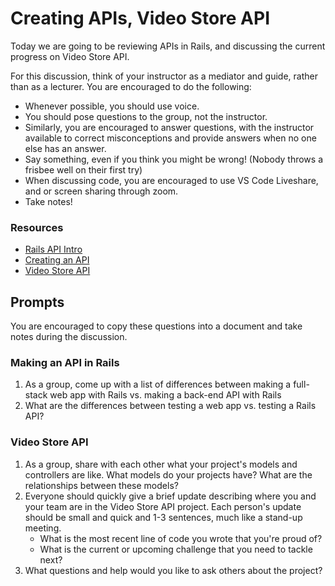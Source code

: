 # Creating APIs, Video Store API

Today we are going to be reviewing APIs in Rails, and discussing the current progress on Video Store API.

For this discussion, think of your instructor as a mediator and guide, rather than as a lecturer. You are encouraged to do the following:

* Whenever possible, you should use voice.
* You should pose questions to the group, not the instructor.
* Similarly, you are encouraged to answer questions, with the instructor available to correct misconceptions and provide answers when no one else has an answer.
* Say something, even if you think you might be wrong! (Nobody throws a frisbee well on their first try)
* When discussing code, you are encouraged to use VS Code Liveshare, and or screen sharing through zoom.
* Take notes!

### Resources

* [Rails API Intro](https://github.com/Ada-Developers-Academy/textbook-curriculum/blob/master/09-intermediate-rails/rails-api-intro.md)
* [Creating an API](https://github.com/Ada-Developers-Academy/textbook-curriculum/blob/master/09-intermediate-rails/creating-apis.md)
* [Video Store API](https://github.com/Ada-C13/video-store-api)

## Prompts
You are encouraged to copy these questions into a document and take notes during the discussion.

### Making an API in Rails

1. As a group, come up with a list of differences between making a full-stack web app with Rails vs. making a back-end API with Rails
1. What are the differences between testing a web app vs. testing a Rails API?

### Video Store API

1. As a group, share with each other what your project's models and controllers are like. What models do your projects have? What are the relationships between these models?
1. Everyone should quickly give a brief update describing where you and your team are in the Video Store API project. Each person's update should be small and quick and 1-3 sentences, much like a stand-up meeting.
    - What is the most recent line of code you wrote that you're proud of?
    - What is the current or upcoming challenge that you need to tackle next?
1. What questions and help would you like to ask others about the project?
